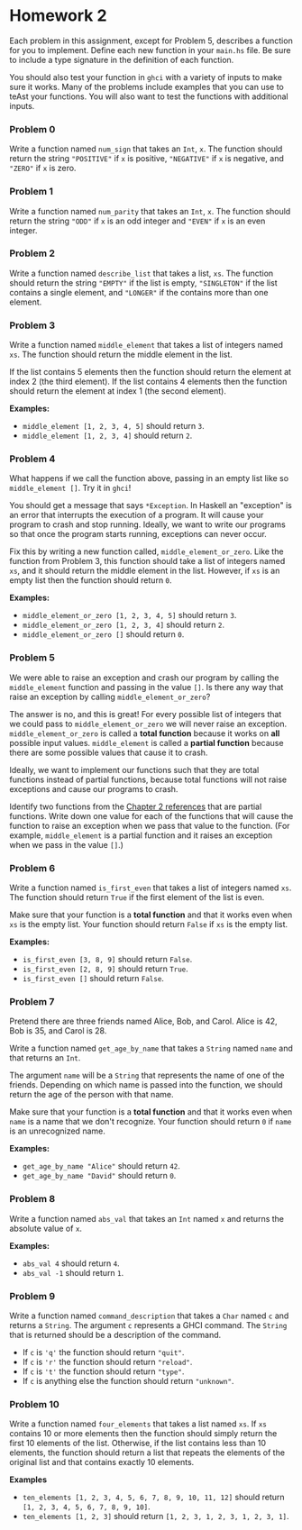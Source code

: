 # Homework 2

Each problem in this assignment, except for Problem 5, describes a function for you to implement. Define each new function in your `main.hs` file. Be sure to include a type signature in the definition of each function. 

You should also test your function in `ghci` with a variety of inputs to make sure it works. Many of the problems include examples that you can use to teAst your functions. You will also want to test the functions with additional inputs.

### Problem 0

Write a function named `num_sign` that takes an `Int`, `x`. The function should return the string `"POSITIVE"` if `x` is positive, `"NEGATIVE"` if `x` is negative, and `"ZERO"` if `x` is zero.

### Problem 1

Write a function named `num_parity` that takes an `Int`, `x`. The function should return the string `"ODD"` if `x` is an odd integer and `"EVEN"` if `x` is an even integer.

### Problem 2

Write a function named `describe_list` that takes a list, `xs`. The function should return the string `"EMPTY"` if the list is empty, `"SINGLETON"` if the list contains a single element, and `"LONGER"` if the contains more than one element.

### Problem 3

Write a function named `middle_element` that takes a list of integers named `xs`. The function should return the middle element in the list. 

If the list contains 5 elements then the function should return the element at index 2 (the third element). If the list contains 4 elements then the function should return the element at index 1 (the second element). 

**Examples:**

- `middle_element [1, 2, 3, 4, 5]` should return `3`.
- `middle_element [1, 2, 3, 4]` should return `2`.

<!-- ### The concept of "partial functions" and "total functions".

What happens if we call the function above, passing in an empty list like so `middle_element []`. Try it in ghci!

You should get a message that says `*Exception`. In Haskell an "exception" is an error that interrupts the execution of a program. It will cause your program to crash and stop running. Ideally, we want to write our programs so that once the program starts running, exceptions can never occur.

Recall that the type signature of each function controls what types of values can be passed into a function. For example, if a function has the type `[Int] -> Int` then the compiler will make it impossible to ever pass in a value to the function that is not a list of integers; your program simply will not compile if you ever try to pass in a value that is not a list of integers.

However, when we executed `middle_element []`, we called the function and passed in an empty list of integers. We obeyed the type signature of the function but an exception still occured. -->

### Problem 4

What happens if we call the function above, passing in an empty list like so `middle_element []`. Try it in `ghci`!

You should get a message that says `*Exception`. In Haskell an "exception" is an error that interrupts the execution of a program. It will cause your program to crash and stop running. Ideally, we want to write our programs so that once the program starts running, exceptions can never occur.

Fix this by writing a new function called, `middle_element_or_zero`. Like the function from Problem 3, this function should take a list of integers named `xs`, and it should return the middle element in the list. However, if `xs` is an empty list then the function should return `0`.

**Examples:**

- `middle_element_or_zero [1, 2, 3, 4, 5]` should return `3`.
- `middle_element_or_zero [1, 2, 3, 4]` should return `2`.
- `middle_element_or_zero []` should return `0`.

### Problem 5

We were able to raise an exception and crash our program by calling the `middle_element` function and passing in the value `[]`. Is there any way that raise an exception by calling `middle_element_or_zero`?

The answer is no, and this is great! For every possible list of integers that we could pass to `middle_element_or_zero` we will never raise an exception. `middle_element_or_zero` is called a **total function** because it works on **all** possible input values. `middle_element` is called a **partial function** because there are some possible values that cause it to crash.

Ideally, we want to implement our functions such that they are total functions instead of partial functions, because total functions will not raise exceptions and cause our programs to crash.

Identify two functions from the [Chapter 2 references](../references/chapter-02.md) that are partial functions. Write down one value for each of the functions that will cause the function to raise an exception when we pass that value to the function. (For example, `middle_element` is a partial function and it raises an exception when we pass in the value `[]`.)

### Problem 6

Write a function named `is_first_even` that takes a list of integers named `xs`. The function should return `True` if the first element of the list is even.

Make sure that your function is a **total function** and that it works even when `xs` is the empty list. Your function should return `False` if `xs` is the empty list.

**Examples:**

- `is_first_even [3, 8, 9]` should return `False`.
- `is_first_even [2, 8, 9]` should return `True`.
- `is_first_even []` should return `False`.

### Problem 7

Pretend there are three friends named Alice, Bob, and Carol. Alice is 42, Bob is 35, and Carol is 28.

Write a function named `get_age_by_name` that takes a `String` named `name` and that returns an `Int`. 

The argument `name` will be a `String` that represents the name of one of the friends. Depending on which name is passed into the function, we should return the age of the person with that name. 

Make sure that your function is a **total function** and that it works even when `name` is a name that we don't recognize. Your function should return `0` if `name` is an unrecognized name.

**Examples:**

- `get_age_by_name "Alice"` should return `42`.
- `get_age_by_name "David"` should return `0`.

### Problem 8

Write a function named `abs_val` that takes an `Int` named `x` and returns the absolute value of `x`.

**Examples:**

- `abs_val 4` should return `4`.
- `abs_val -1` should return `1`.

### Problem 9

Write a function named `command_description` that takes a `Char` named `c` and returns a `String`. The argument `c` represents a GHCI command. The `String` that is returned should be a description of the command.

- If `c` is `'q'` the function should return `"quit"`.
- If `c` is `'r'` the function should return `"reload"`.
- If `c` is `'t'` the function should return `"type"`.
- If `c` is anything else the function should return `"unknown"`.

### Problem 10

Write a function named `four_elements` that takes a list named `xs`. If `xs` contains 10 or more elements then the function should simply return the first 10 elements of the list. Otherwise, if the list contains less than 10 elements, the function should return a list that repeats the elements of the original list and that contains exactly 10 elements.

**Examples**

- `ten_elements [1, 2, 3, 4, 5, 6, 7, 8, 9, 10, 11, 12]` should return `[1, 2, 3, 4, 5, 6, 7, 8, 9, 10]`.
- `ten_elements [1, 2, 3]` should return `[1, 2, 3, 1, 2, 3, 1, 2, 3, 1]`.